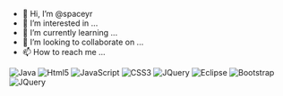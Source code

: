 - 👋 Hi, I’m @spaceyr
- 👀 I’m interested in ...
- 🌱 I’m currently learning ...
- 💞️ I’m looking to collaborate on ...
- 📫 How to reach me ...

<!---
spaceyr/spaceyr is a ✨ special ✨ repository because its `README.md` (this file) appears on your GitHub profile.
You can click the Preview link to take a look at your changes.
--->
![Java](https://img.shields.io/badge/Java-007396.svg?&style=for-the-badge&logo=Java&logoColor=white)
![Html5](https://img.shields.io/badge/Html-E34F26.svg?&style=for-the-badge&logo=Html5&logoColor=white)
![JavaScript](https://img.shields.io/badge/JavaScript-F7DF1E.svg?&style=for-the-badge&logo=JavaScript&logoColor=white)
![CSS3](https://img.shields.io/badge/css-1572B6.svg?&style=for-the-badge&logo=CSS3&logoColor=white)
![JQuery](https://img.shields.io/badge/JQuery-0769AD.svg?&style=for-the-badge&logo=JQuery&logoColor=white)
![Eclipse](https://img.shields.io/badge/Eclipse-2C2255.svg?&style=for-the-badge&logo=Eclipse&logoColor=white)
![Bootstrap](https://img.shields.io/badge/Bootstrap-7952B3.svg?&style=for-the-badge&logo=Bootstrap&logoColor=white)
![JQuery](https://img.shields.io/badge/JQuery-0769AD.svg?&style=for-the-badge&logo=JQuery&logoColor=white)
